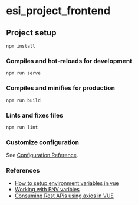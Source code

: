 # esi_project_frontend

## Project setup
```
npm install
```

### Compiles and hot-reloads for development
```
npm run serve
```

### Compiles and minifies for production
```
npm run build
```

### Lints and fixes files
```
npm run lint
```

### Customize configuration
See [Configuration Reference](https://cli.vuejs.org/config/).


### References

- [How to setup environment variables in vue](https://cli.vuejs.org/guide/mode-and-env.html)
- [Working with ENV varibles](https://www.digitalocean.com/community/tutorials/vuejs-working-with-environment-variables)
- [Consuming Rest APis using axios in VUE](https://www.digitalocean.com/community/tutorials/vuejs-rest-api-axios)